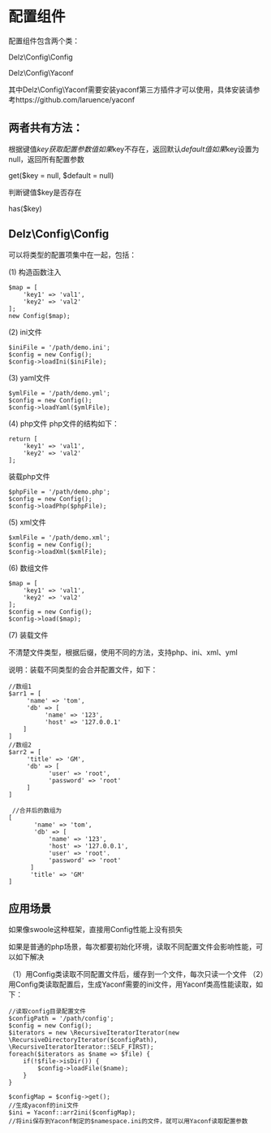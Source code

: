 # 配置组件

配置组件包含两个类：

Delz\Config\Config

Delz\Config\Yaconf

其中Delz\Config\Yaconf需要安装yaconf第三方插件才可以使用，具体安装请参考https://github.com/laruence/yaconf

## 两者共有方法：

根据键值$key获取配置参数值
如果$key不存在，返回默认$default值
如果$key设置为null，返回所有配置参数

get($key = null, $default = null)


判断键值$key是否存在

has($key)

## Delz\Config\Config

可以将类型的配置项集中在一起，包括：

(1) 构造函数注入

    $map = [
        'key1' => 'val1',
        'key2' => 'val2'
    ];
    new Config($map);
    
(2) ini文件

    $iniFile = '/path/demo.ini';
    $config = new Config();
    $config->loadIni($iniFile);
    
(3) yaml文件
    
    $ymlFile = '/path/demo.yml';
    $config = new Config();
    $config->loadYaml($ymlFile);
    
(4) php文件 
php文件的结构如下：

    return [
        'key1' => 'val1',
        'key2' => 'val2'
    ];
    
装载php文件

    $phpFile = '/path/demo.php';
    $config = new Config();
    $config->loadPhp($phpFile);
    
(5) xml文件
    
    $xmlFile = '/path/demo.xml';
    $config = new Config();
    $config->loadXml($xmlFile);
    
(6) 数组文件

    $map = [
        'key1' => 'val1',
        'key2' => 'val2'
    ];
    $config = new Config();
    $config->load($map);
    
(7) 装载文件
    
不清楚文件类型，根据后缀，使用不同的方法，支持php、ini、xml、yml
    
说明：装载不同类型的会合并配置文件，如下：

    //数组1
    $arr1 = [
         'name' => 'tom',
         'db' => [
              'name' => '123',
              'host' => '127.0.0.1'
        ]
    ]
    //数组2
    $arr2 = [
         'title' => 'GM',
         'db' => [
               'user' => 'root',
               'password' => 'root'
         ]
    ]
   
     //合并后的数组为
    [
           'name' => 'tom',
           'db' => [
               'name' => '123',
               'host' => '127.0.0.1',
               'user' => 'root'.
               'password' => 'root'
          ]
          'title' => 'GM'
    ]
    
## 应用场景
    
如果像swoole这种框架，直接用Config性能上没有损失

如果是普通的php场景，每次都要初始化环境，读取不同配置文件会影响性能，可以如下解决

（1）用Config类读取不同配置文件后，缓存到一个文件，每次只读一个文件
（2）用Config类读取配置后，生成Yaconf需要的ini文件，用Yaconf类高性能读取，如下：

    //读取config目录配置文件
    $configPath = '/path/config';
    $config = new Config();
    $iterators = new \RecursiveIteratorIterator(new \RecursiveDirectoryIterator($configPath), \RecursiveIteratorIterator::SELF_FIRST);
    foreach($iterators as $name => $file) {
        if(!$file->isDir()) {
            $config->loadFile($name);
        }
    }
    
    $configMap = $config->get();
    //生成yaconf的ini文件
    $ini = Yaconf::arr2ini($configMap);
    //将ini保存到Yaconf制定的$namespace.ini的文件，就可以用Yaconf读取配置参数
    

